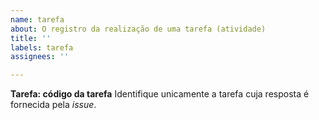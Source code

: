 ```yaml
---
name: tarefa
about: O registro da realização de uma tarefa (atividade)
title: ''
labels: tarefa
assignees: ''

---
```


**Tarefa: código da tarefa**
Identifique unicamente a tarefa cuja resposta é fornecida pela _issue_.
